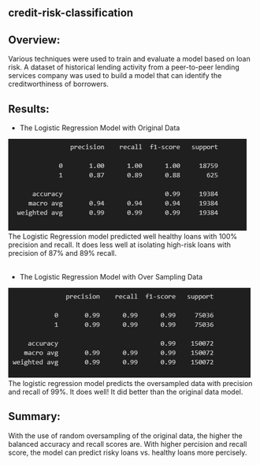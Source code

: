 ## credit-risk-classification

## Overview:
Various techniques were used to train and evaluate a model based on loan risk. A dataset of historical lending activity from a peer-to-peer lending services company was used to build a model that can identify the creditworthiness of borrowers.

## Results: 
- The Logistic Regression Model with Original Data

![alt text](images/logical_regression_model.PNG)
<br />
The Logistic Regression model predicted well healthy loans with 100% precision and recall. It does less well at isolating high-risk loans with precision of 87% and 89% recall.
<br />
<br />
- The Logistic Regression Model with Over Sampling Data
 
![alt text](images/random_oversampling_model.PNG)
<br />
The logistic regression model predicts the oversampled data with precision and recall of 99%.  It does well!  It did better than the original data model.

## Summary: 

With the use of random oversampling of the original data, the higher the balanced accuracy and recall scores are. With higher percision and recall score, the model can predict risky loans vs. healthy loans more percisely.
